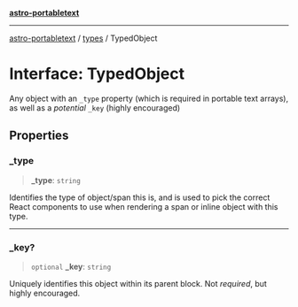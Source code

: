 [**astro-portabletext**](../../README.md)

***

[astro-portabletext](../../README.md) / [types](../README.md) / TypedObject

# Interface: TypedObject

Any object with an `_type` property (which is required in portable text arrays),
as well as a _potential_ `_key` (highly encouraged)

## Properties

### \_type

> **\_type**: `string`

Identifies the type of object/span this is, and is used to pick the correct React components
to use when rendering a span or inline object with this type.

***

### \_key?

> `optional` **\_key**: `string`

Uniquely identifies this object within its parent block.
Not _required_, but highly encouraged.
